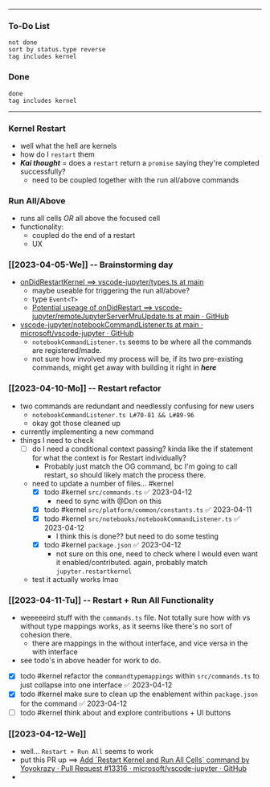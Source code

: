 
--- 
### To-Do List
```tasks
not done
sort by status.type reverse
tag includes kernel
```
### Done
```tasks
done
tag includes kernel

```

--- 
### Kernel Restart
- well what the hell are kernels
- how do I `restart` them
- ***Kai thought*** = does a `restart` return a `promise` saying they're completed successfully? 
	- need to be coupled together with the run all/above commands

### Run All/Above
- runs all cells *OR* all above the focused cell
- functionality:
	- coupled do the end of a restart
	- UX

### [[2023-04-05-We]] -- Brainstorming day
- [onDidRestartKernel ==> vscode-jupyter/types.ts at main](https://github.com/microsoft/vscode-jupyter/blob/main/src/kernels/types.ts#L467)
	- maybe useable for triggering the run all/above?
	- type `Event<T>`
	- [Potential useage of onDidRestart ==> vscode-jupyter/remoteJupyterServerMruUpdate.ts at main · GitHub](https://github.com/microsoft/vscode-jupyter/blob/main/src/kernels/jupyter/connection/remoteJupyterServerMruUpdate.ts#L30)
- [vscode-jupyter/notebookCommandListener.ts at main · microsoft/vscode-jupyter · GitHub](https://github.com/microsoft/vscode-jupyter/blob/main/src/notebooks/notebookCommandListener.ts#L83)
	- `notebookCommandListener.ts` seems to be where all the commands are registered/made.
	- not sure how involved my process will be, if its two pre-existing commands, might get away with building it right in ***here*** 

### [[2023-04-10-Mo]] -- Restart refactor
- two commands are redundant and needlessly confusing for new users
	- `notebookCommandListener.ts L#70-81 && L#89-96` 
	- okay got those cleaned up
- currently implementing a new command
- things I need to check
	- [ ] do I need a conditional context passing? kinda like the if statement for what the context is for Restart individually?
		- Probably just match the OG command, bc I'm going to call restart, so should likely match the process there.
	- need to update a number of files... #kernel 
		- [x] todo #kernel  `src/commands.ts` ✅ 2023-04-12
			- need to sync with @Don on this
		- [x] todo #kernel  `src/platform/common/constants.ts` ✅ 2023-04-11
		- [x] todo #kernel `src/notebooks/notebookCommandListener.ts` ✅ 2023-04-12
			- I think this is done?? but need to do some testing
		- [x] todo #kernel  `package.json` ✅ 2023-04-12
			- not sure on this one, need to check where I would even want it enabled/contributed. again, probably match `jupyter.restartkernel`
	- test it actually works lmao

### [[2023-04-11-Tu]] -- Restart + Run All Functionality
- weeeeeird stuff with the `commands.ts` file. Not totally sure how with vs without type mappings works, as it seems like there's no sort of cohesion there. 
	- there are mappings in the without interface, and vice versa in the with interface
- see todo's in above header for work to do.
- [x] todo #kernel refactor the `commandtypemappings` within `src/commands.ts` to just collapse into one interface ✅ 2023-04-12
- [x] todo #kernel make sure to clean up the enablement within `package.json` for the command ✅ 2023-04-12
- [ ] todo #kernel think about and explore contributions + UI buttons

### [[2023-04-12-We]]
- well... `Restart + Run All` seems to work
- put this PR up ==> [Add \`Restart Kernel and Run All Cells\` command by Yoyokrazy · Pull Request #13316 · microsoft/vscode-jupyter · GitHub](https://github.com/microsoft/vscode-jupyter/pull/13316)
- 